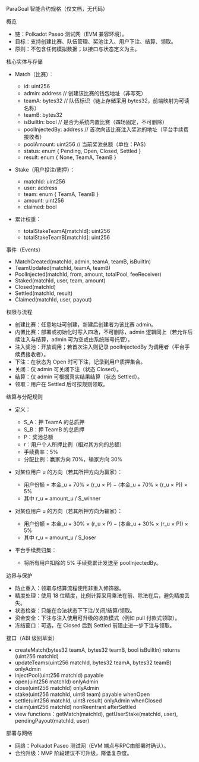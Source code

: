 ParaGoal 智能合约规格（仅文档，无代码）

概览

- 链：Polkadot Paseo 测试网（EVM 兼容环境）。
- 目标：支持创建比赛、队伍管理、奖池注入、用户下注、结算、领取。
- 原则：不包含任何模拟数据；以接口与状态定义为主。

核心实体与存储

- Match（比赛）：
  - id: uint256
  - admin: address  // 创建该比赛的钱包地址（非写死）
  - teamA: bytes32  // 队伍标识（链上存储采用 bytes32，前端映射为可读名称）
  - teamB: bytes32
  - isBuiltIn: bool // 是否为系统内置比赛（四场固定，不可删除）
  - poolInjectedBy: address // 首次向该比赛注入奖池的地址（平台手续费接收者）
  - poolAmount: uint256 // 当前奖池总额（单位：PAS）
  - status: enum { Pending, Open, Closed, Settled }
  - result: enum { None, TeamA, TeamB }

- Stake（用户投注/质押）：
  - matchId: uint256
  - user: address
  - team: enum { TeamA, TeamB }
  - amount: uint256
  - claimed: bool

- 累计权重：
  - totalStakeTeamA[matchId]: uint256
  - totalStakeTeamB[matchId]: uint256

事件（Events）

- MatchCreated(matchId, admin, teamA, teamB, isBuiltIn)
- TeamUpdated(matchId, teamA, teamB)
- PoolInjected(matchId, from, amount, totalPool, feeReceiver)
- Staked(matchId, user, team, amount)
- Closed(matchId)
- Settled(matchId, result)
- Claimed(matchId, user, payout)

权限与流程

- 创建比赛：任意地址可创建，新建后创建者为该比赛 admin。
- 内置比赛：部署或初始化时写入四场，不可删除，admin 逻辑同上（若允许后续注入与结算，admin 可为空或由系统账号托管）。
- 注入奖池：开放调用；若首次注入则记录 poolInjectedBy 为调用者（平台手续费接收者）。
- 下注：在状态为 Open 时可下注，记录到用户质押集合。
- 关闭：仅 admin 可关闭下注（状态 Closed）。
- 结算：仅 admin 可根据真实结果结算（状态 Settled）。
- 领取：用户在 Settled 后可按规则领取。

结算与分配规则

- 定义：
  - S_A：押 TeamA 的总质押
  - S_B：押 TeamB 的总质押
  - P：奖池总额
  - r：用户个人所押比例（相对其方向的总额）
  - 手续费率：5%
  - 分配比例：赢家方向 70%，输家方向 30%

- 对某位用户 u 的方向（若其所押方向为赢家）：
  - 用户份额 = 本金_u + 70% × (r_u × P) − (本金_u + 70% × (r_u × P)) × 5%
  - 其中 r_u = amount_u / S_winner

- 对某位用户 u 的方向（若其所押方向为输家）：
  - 用户份额 = 本金_u + 30% × (r_u × P) − (本金_u + 30% × (r_u × P)) × 5%
  - 其中 r_u = amount_u / S_loser

- 平台手续费归集：
  - 将所有用户扣除的 5% 手续费累计发送至 poolInjectedBy。

边界与保护

- 防止重入：领取与结算流程使用非重入修饰器。
- 精度处理：使用 18 位精度，比例计算采用乘法在前、除法在后，避免精度丢失。
- 状态检查：只能在合法状态下下注/关闭/结算/领取。
- 资金安全：下注与注入使用可升级的收款模式（例如 pull 付款式领取）。
- 冻结窗口：可选，在 Closed 后到 Settled 前阻止进一步下注与领取。

接口（ABI 级别草案）

- createMatch(bytes32 teamA, bytes32 teamB, bool isBuiltIn) returns (uint256 matchId)
- updateTeams(uint256 matchId, bytes32 teamA, bytes32 teamB) onlyAdmin
- injectPool(uint256 matchId) payable
- open(uint256 matchId) onlyAdmin
- close(uint256 matchId) onlyAdmin
- stake(uint256 matchId, uint8 team) payable whenOpen
- settle(uint256 matchId, uint8 result) onlyAdmin whenClosed
- claim(uint256 matchId) nonReentrant afterSettled
- view functions：getMatch(matchId), getUserStake(matchId, user), pendingPayout(matchId, user)

部署与网络

- 网络：Polkadot Paseo 测试网（EVM 端点与RPC由部署时确认）。
- 合约升级：MVP 阶段建议不可升级，降低复杂度。


